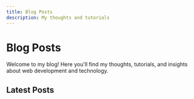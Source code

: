 ```yaml
---
title: Blog Posts
description: My thoughts and tutorials
---
```


# Blog Posts

Welcome to my blog! Here you'll find my thoughts, tutorials, and insights about web development and technology.

## Latest Posts

<!-- Blog posts will be automatically inserted here by the build script --> 